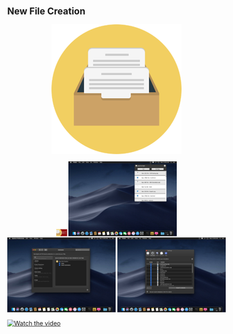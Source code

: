 ## New File Creation

<p align="center">
<img src="Icon.png" width="300"/>
</p>

<p align="center">
  <img src="https://raw.githubusercontent.com/sergiomtzlosa/new-file-creation/bc1847008bc1368f5ba8cdc69e26d1ada62de732/images/promo1.jpg" width="25 />
  <img src="https://raw.githubusercontent.com/sergiomtzlosa/new-file-creation/bc1847008bc1368f5ba8cdc69e26d1ada62de732/images/promo2.jpg" width="25 />
</p>

The missing utility for macOS.

How many times have you ever wondered how to get all your templates for your documents together in one application? So it would be easy to create quickly a document and start working. Or just a new document in the location that you want.

New File Creation is a small utility that allows you to do this: to have a group of default documents or to configure your own set of documents and be able to drag them where you need to start quickly with that document. As easy as drag and drop.

In addition, New File Creation has an extension for OS X that allows you, using the context menu by clicking anywhere, to create directly a document of your choice in any location at glance: this can be a blank document or template based on a document you've created in any application!.

New File Creation eliminates tedious tasks like opening the application, create a new document and move it where you need it: all these steps at a time and you can get to work. And ... with your own templates, any application, all gathered in one app!

New feature: Brand new Touch bar support!!! Get your templates at glance in your touch bar, swipe right or left and touch you template to create a new one, touch bar is available on Mac OS 10.12.2 and above. 

<p align="center">
  <img src="https://raw.githubusercontent.com/sergiomtzlosa/new-file-creation/bc1847008bc1368f5ba8cdc69e26d1ada62de732/images/new-file-creation_01.jpg" width="250" />
  <img src="https://raw.githubusercontent.com/sergiomtzlosa/new-file-creation/bc1847008bc1368f5ba8cdc69e26d1ada62de732/images/new-file-creation_02.jpg" width="250" /> 
  <img src="https://raw.githubusercontent.com/sergiomtzlosa/new-file-creation/bc1847008bc1368f5ba8cdc69e26d1ada62de732/images/new-file-creation_03.jpg" width="250" />
</p>


[![Watch the video](https://img.youtube.com/vi/9vCiACckYyw/maxresdefault.jpg)](https://youtu.be/9vCiACckYyw)
